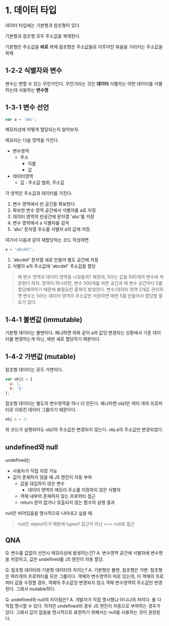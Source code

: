 # 1. 데이터 타입

데이터 타입에는 기본형과 참조형이 있다.

기본형과 참조형 모두 주소값을 복제한다.

기본형은 주소값을 **바로** 복제
참조형은 주소값들로 이루어진 묶음을 가리키는 주소값을 복제

## 1-2-2 식별자와 변수

변수는 변할 수 있는 무언가인다. 무언가라는 것은 **데이터**
식별자는 어떤 데이터를 식별하는데 사용하는 **변수명**

## 1-3-1 변수 선언

```js
var a = 'abc';
```

메모리상에 어떻게 할당되는지 알아보자.

메모리는 다음 영역을 가진다.

- 변수영역
  - 주소
    - 이름
    - 값
- 데이터영역
  - 값 : 주소값 범위, 주소값

각 영역은 주소값과 데이터를 가진다.

1. 변수 영역에서 빈 공간을 확보한다.
2. 확보한 변수 영역 공간에서 식별자를 a로 지정
3. 데이터 영역의 빈공간에 문자열 'abc'를 저장
4. 변수 영역에서 a 식별자를 검색
5. 'abc' 문자열 주소를 식별자 a의 값에 저장.

여기서 다음과 같이 재할당하는 코드 작성하면

```js
a = 'abcdef';
```

1. 'abcdef' 문자열 새로 만들어 별도 공간에 저장
2. 식별자 a의 주소값에 'abcdef' 주소값을 할당

> 왜 변수 영역과 데이터 영역을 나눴을까?
> 예컨대, 5라는 값을 500개의 변수에 저장한다 하자.
> 영역이 하나라면, 변수 500개를 위한 공간과 매 변수 공간마다 5를 할당해야하기 때문에 불필요한 중복이 발생한다.
> 변수/데이터 영역 2개로 관리하면 변수는 5라는 데이터 영역의 주소값만 저장하면 매번 5를 만들어서 할당할 필요가 없다.

## 1-4-1 불변값 (immutable)

기본형 데이터는 불변이다.
왜냐하면 위와 같이 a의 값잉 변경되는 상황에서 기존 데이터를 변경하는게 아닌, 매번 새로 할당하기 때문이다.

## 1-4-2 가변값 (mutable)

참조형 데이터는 모두 가변이다.

```js
var obj1 = {
  a: 1,
  b: 'b'
};
```

참조형 데이터는 별도의 변수영역을 하나 더 만든다.
왜냐하면 obj1은 여러 개의 프로퍼티로 이뤄진 데이터 그룹이기 때문이다.

```js
obj.a = 2;
```

위 코드가 실행되어도 obj1의 주소값은 변경되지 않는다.
obj.a의 주소값만 변경되었다.

## undefined와 null

undefined는

- 사용자가 직접 지정 가능
- 값이 존재하지 않을 때 JS 엔진이 자동 부여
  - 값을 대입하지 않은 변수
    - 데이터 영역의 메모리 주소를 지정하지 않은 식별자
  - 객체 내부의 존재하지 않는 프로퍼티 접근
  - return 문이 없거나 호출되지 않는 함수의 실행 결과

null은 비어있음을 명시적으로 나타내고 싶을 때.

> null은 object이기 때문에 typeof 접근이 아닌 === null로 접근

## QNA

Q. 변수를 값없이 선언시 메모리상에 발생하는건?
A. 변수영역 공간에 식별자에 변수명을 저장하고, 값은 undefined를 JS 엔진이 자동 할당.

Q. 참조형 데이터와 기본형 데이터의 차이는?
A. 기본형은 불변, 참조형은 가변. 참조형은 여러개의 프로퍼티를 모은 그룹이다.
객체의 변수영역이 따로 있는데, 이 객체의 프로퍼티 값을 수정할 경우, 객체의 주소값잉 변경되지 않고 객체 변수영역의 주소값만 변경된다. 그래서 mutable하다.

Q. undefined와 null의 차이점은?
A. 개발자가 직접 명시했냐 아니냐의 차이다. 둘 다 직접 명시할 수 있다. 하지만 undefined의 경우 JS 엔진이 자동으로 부여하는 경우가 있다.
그래서 값이 없음을 명시적으로 표현하기 위해서는 null을 사용하는 것이 권장된다.

